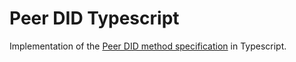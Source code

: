 # Peer DID Typescript

Implementation of the [Peer DID method specification](https://identity.foundation/peer-did-method-spec/) in Typescript.